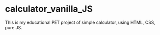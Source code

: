 # calculator_vanilla_JS

This is my educational PET project of simple calculator, using HTML, CSS, pure JS.
